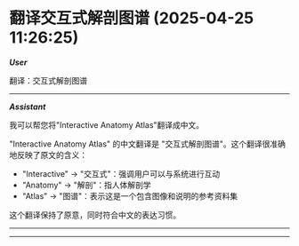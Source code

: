 <!-- Generated by SpecStory -->

# 翻译交互式解剖图谱 (2025-04-25 11:26:25)

_**User**_

翻译：交互式解剖图谱

---

_**Assistant**_

我可以帮您将"Interactive Anatomy Atlas"翻译成中文。

"Interactive Anatomy Atlas" 的中文翻译是 "交互式解剖图谱"。这个翻译很准确地反映了原文的含义：
- "Interactive" -> "交互式"：强调用户可以与系统进行互动
- "Anatomy" -> "解剖"：指人体解剖学
- "Atlas" -> "图谱"：表示这是一个包含图像和说明的参考资料集

这个翻译保持了原意，同时符合中文的表达习惯。

---



---

